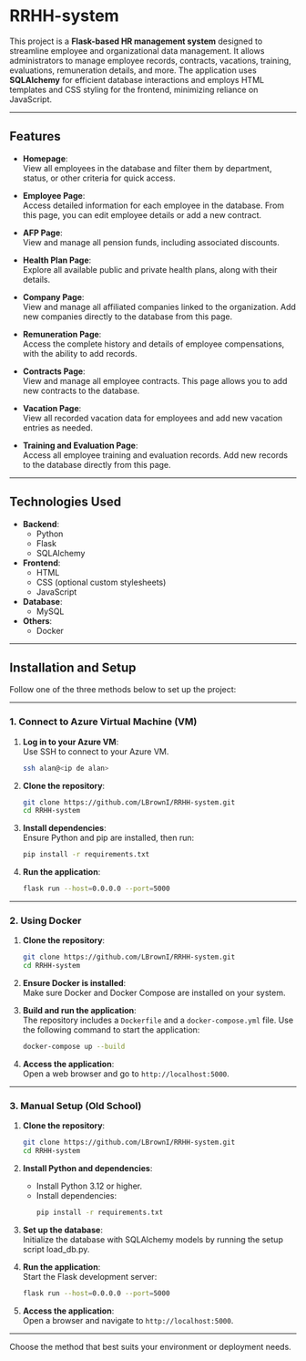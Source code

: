 # RRHH-system

This project is a **Flask-based HR management system** designed to streamline employee and organizational data management. It allows administrators to manage employee records, contracts, vacations, training, evaluations, remuneration details, and more. The application uses **SQLAlchemy** for efficient database interactions and employs HTML templates and CSS styling for the frontend, minimizing reliance on JavaScript.


---

## Features

- **Homepage**:  
  View all employees in the database and filter them by department, status, or other criteria for quick access.

- **Employee Page**:  
  Access detailed information for each employee in the database. From this page, you can edit employee details or add a new contract.

- **AFP Page**:  
  View and manage all pension funds, including associated discounts.

- **Health Plan Page**:  
  Explore all available public and private health plans, along with their details.

- **Company Page**:  
  View and manage all affiliated companies linked to the organization. Add new companies directly to the database from this page.

- **Remuneration Page**:  
  Access the complete history and details of employee compensations, with the ability to add records.

- **Contracts Page**:  
  View and manage all employee contracts. This page allows you to add new contracts to the database.

- **Vacation Page**:  
  View all recorded vacation data for employees and add new vacation entries as needed.

- **Training and Evaluation Page**:  
  Access all employee training and evaluation records. Add new records to the database directly from this page.


---

## Technologies Used

- **Backend**:
  - Python   
  - Flask
  - SQLAlchemy
- **Frontend**:
  - HTML
  - CSS (optional custom stylesheets)
  - JavaScript
- **Database**:
  - MySQL
- **Others**:
  - Docker

---


## Installation and Setup

Follow one of the three methods below to set up the project:

---

### 1. **Connect to Azure Virtual Machine (VM)**

1. **Log in to your Azure VM**:  
   Use SSH to connect to your Azure VM.  
   ```bash
   ssh alan@<ip de alan>
   ```

2. **Clone the repository**:  
   ```bash
   git clone https://github.com/LBrownI/RRHH-system.git
   cd RRHH-system
   ```

3. **Install dependencies**:  
   Ensure Python and pip are installed, then run:  
   ```bash
   pip install -r requirements.txt
   ```

4. **Run the application**:  
   ```bash
   flask run --host=0.0.0.0 --port=5000
   ```

---

### 2. **Using Docker**

1. **Clone the repository**:  
   ```bash
   git clone https://github.com/LBrownI/RRHH-system.git
   cd RRHH-system
   ```

2. **Ensure Docker is installed**:  
   Make sure Docker and Docker Compose are installed on your system.  

3. **Build and run the application**:  
   The repository includes a `Dockerfile` and a `docker-compose.yml` file. Use the following command to start the application:  
   ```bash
   docker-compose up --build
   ```

4. **Access the application**:  
   Open a web browser and go to `http://localhost:5000`.

---

### 3. **Manual Setup (Old School)**

1. **Clone the repository**:  
   ```bash
   git clone https://github.com/LBrownI/RRHH-system.git
   cd RRHH-system
   ```

2. **Install Python and dependencies**:  
   - Install Python 3.12 or higher.  
   - Install dependencies:  
     ```bash
     pip install -r requirements.txt
     ```

3. **Set up the database**:  
   Initialize the database with SQLAlchemy models by running the setup script load_db.py.  

4. **Run the application**:  
   Start the Flask development server:  
   ```bash
   flask run --host=0.0.0.0 --port=5000
   ```

5. **Access the application**:  
   Open a browser and navigate to `http://localhost:5000`.

---

Choose the method that best suits your environment or deployment needs.
```


